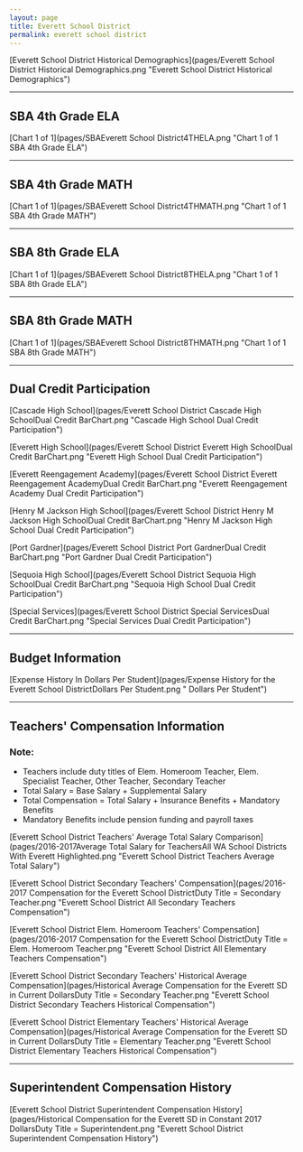 ```yaml
---
layout: page
title: Everett School District
permalink: everett school district
---
```



[Everett School District Historical Demographics](pages/Everett School District Historical Demographics.png "Everett School District Historical Demographics")

___

## SBA 4th Grade ELA

[Chart 1 of 1](pages/SBAEverett School District4THELA.png "Chart 1 of 1 SBA 4th Grade ELA")


___

## SBA 4th Grade MATH

[Chart 1 of 1](pages/SBAEverett School District4THMATH.png "Chart 1 of 1 SBA 4th Grade MATH")


___

## SBA 8th Grade ELA

[Chart 1 of 1](pages/SBAEverett School District8THELA.png "Chart 1 of 1 SBA 8th Grade ELA")


___

## SBA 8th Grade MATH

[Chart 1 of 1](pages/SBAEverett School District8THMATH.png "Chart 1 of 1 SBA 8th Grade MATH")


___

## Dual Credit Participation

[Cascade High School](pages/Everett School District Cascade High SchoolDual Credit BarChart.png "Cascade High School Dual Credit Participation")

[Everett High School](pages/Everett School District Everett High SchoolDual Credit BarChart.png "Everett High School Dual Credit Participation")

[Everett Reengagement Academy](pages/Everett School District Everett Reengagement AcademyDual Credit BarChart.png "Everett Reengagement Academy Dual Credit Participation")

[Henry M Jackson High School](pages/Everett School District Henry M Jackson High SchoolDual Credit BarChart.png "Henry M Jackson High School Dual Credit Participation")

[Port Gardner](pages/Everett School District Port GardnerDual Credit BarChart.png "Port Gardner Dual Credit Participation")

[Sequoia High School](pages/Everett School District Sequoia High SchoolDual Credit BarChart.png "Sequoia High School Dual Credit Participation")

[Special Services](pages/Everett School District Special ServicesDual Credit BarChart.png "Special Services Dual Credit Participation")


___

## Budget Information

[Expense History In Dollars Per Student](pages/Expense History for the Everett School DistrictDollars Per Student.png " Dollars Per Student")


___

## Teachers' Compensation Information
### Note:
- Teachers include duty titles of Elem. Homeroom Teacher, Elem. Specialist Teacher, Other Teacher, Secondary Teacher
- Total Salary = Base Salary + Supplemental Salary
- Total Compensation = Total Salary + Insurance Benefits + Mandatory Benefits
- Mandatory Benefits include pension funding and payroll taxes

[Everett School District Teachers' Average Total Salary Comparison](pages/2016-2017Average Total Salary for TeachersAll WA School Districts With Everett Highlighted.png "Everett School District Teachers Average Total Salary")

[Everett School District Secondary Teachers' Compensation](pages/2016-2017 Compensation for the Everett School DistrictDuty Title = Secondary Teacher.png "Everett School District All Secondary Teachers Compensation")

[Everett School District Elem. Homeroom Teachers' Compensation](pages/2016-2017 Compensation for the Everett School DistrictDuty Title = Elem. Homeroom Teacher.png "Everett School District All Elementary Teachers Compensation")

[Everett School District Secondary Teachers' Historical Average Compensation](pages/Historical Average Compensation for the Everett SD in Current DollarsDuty Title = Secondary Teacher.png "Everett School District Secondary Teachers Historical Compensation")

[Everett School District Elementary Teachers' Historical Average Compensation](pages/Historical Average Compensation for the Everett SD in Current DollarsDuty Title = Elementary Teacher.png "Everett School District Elementary Teachers Historical Compensation")


___

## Superintendent Compensation History

[Everett School District Superintendent Compensation History](pages/Historical Compensation for the Everett SD in Constant 2017 DollarsDuty Title = Superintendent.png "Everett School District Superintendent Compensation History")

